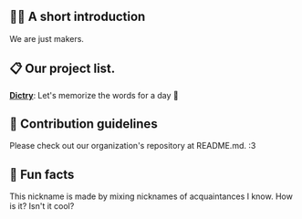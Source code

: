 ## 🙋‍♀️ A short introduction
We are just makers.

## 📋 Our project list.
**[Dictry](https://dictry.now.sh)**: Let's memorize the words for a day 🚀

## 🌈 Contribution guidelines
Please check out our organization's repository at README.md. :3

## 🍿 Fun facts
This nickname is made by mixing nicknames of acquaintances I know. How is it? Isn't it cool?
